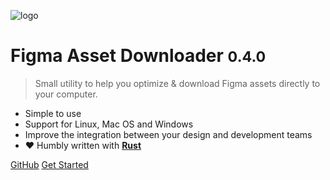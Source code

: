 ![logo](img/logo.svg)

# Figma Asset Downloader <small>0.4.0</small>

> Small utility to help you optimize & download Figma assets directly to your computer.

- Simple to use
- Support for Linux, Mac OS and Windows
- Improve the integration between your design and development teams
- :heart: Humbly written with **[Rust](https://rust-lang.org)**

[GitHub](https://github.com/robertohuertasm/figma-asset-downloader/)
[Get Started](#home)
